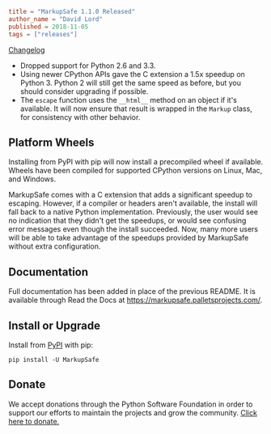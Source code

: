 ~~~~toml
title = "MarkupSafe 1.1.0 Released"
author_name = "David Lord"
published = 2018-11-05
tags = ["releases"]
~~~~

[Changelog](https://markupsafe.palletsprojects.com/en/1.1.x/changes/)

* Dropped support for Python 2.6 and 3.3.
* Using newer CPython APIs gave the C extension a 1.5x speedup on Python 3. Python 2 will still get the same speed as before, but you should consider upgrading if possible.
* The `escape` function uses the `__html__` method on an object if it's available. It will now ensure that result is wrapped in the `Markup` class, for consistency with other behavior.

## Platform Wheels

Installing from PyPI with pip will now install a precompiled wheel if available. Wheels have been compiled for supported CPython versions on Linux, Mac, and Windows.

MarkupSafe comes with a C extension that adds a significant speedup to escaping. However, if a compiler or headers aren't available, the install will fall back to a native Python implementation. Previously, the user would see no indication that they didn't get the speedups, or would see confusing error messages even though the install succeeded. Now, many more users will be able to take advantage of the speedups provided by MarkupSafe without extra configuration.

## Documentation

Full documentation has been added in place of the previous README. It is available through Read the Docs at https://markupsafe.palletsprojects.com/.

## Install or Upgrade

Install from [PyPI](https://pypi.org/project/MarkupSafe) with pip:

    pip install -U MarkupSafe

## Donate

We accept donations through the Python Software Foundation in order to support our efforts to maintain the projects and grow the community. [Click here to donate.](/donate)
